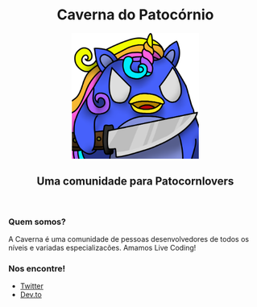 <h1 style="text-align:center"> Caverna do Patocórnio </h1>

<div style="text-align:center">
    <img src="img\Patocornio.png" style="height:250px;" style="width:250px;">
</div>

<h2 style="text-align:center">Uma comunidade para Patocornlovers</h2>
<br>

### Quem somos?
A Caverna é uma comunidade de pessoas desenvolvedores de todos os níveis e variadas especializacões. Amamos Live Coding!

### Nos encontre!
- [Twitter](https://twitter.com/ac4verna)
- [Dev.to](https://dev.to/acaverna)